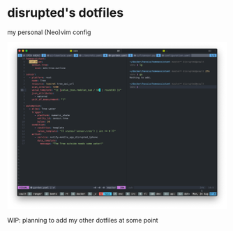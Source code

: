 # disrupted's dotfiles
my personal (Neo)vim config

![nvim in tmux](.config/_screens/nvim.png)

WIP: planning to add my other dotfiles at some point
